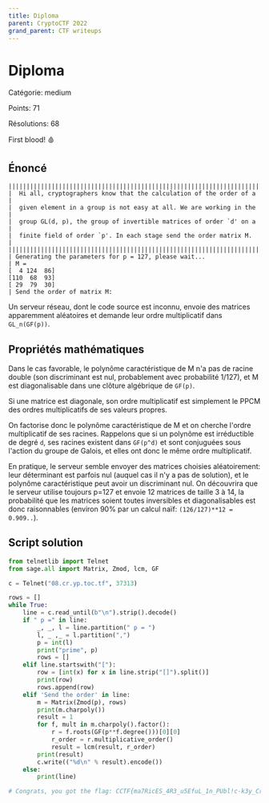 ```yaml
---
title: Diploma
parent: CryptoCTF 2022
grand_parent: CTF writeups
---
```


# Diploma

Catégorie: medium

Points: 71

Résolutions: 68

First blood! 🩸

## Énoncé

```
||||||||||||||||||||||||||||||||||||||||||||||||||||||||||||||||||||||||
|  Hi all, cryptographers know that the calculation of the order of a  |
|  given element in a group is not easy at all. We are working in the  |
|  group GL(d, p), the group of invertible matrices of order `d' on a  |
|  finite field of order `p'. In each stage send the order matrix M.   |
||||||||||||||||||||||||||||||||||||||||||||||||||||||||||||||||||||||||
| Generating the parameters for p = 127, please wait...
| M = 
[  4 124  86]
[110  68  93]
[ 29  79  30] 
| Send the order of matrix M: 
```

Un serveur réseau, dont le code source est inconnu, envoie des matrices
apparemment aléatoires et demande leur ordre multiplicatif dans `GL_n(GF(p))`.

## Propriétés mathématiques

Dans le cas favorable, le polynôme caractéristique de M n'a pas de racine
double (son discriminant est nul, probablement avec probabilité 1/127),
et M est diagonalisable dans une clôture algébrique de `GF(p)`.

Si une matrice est diagonale, son ordre multiplicatif est simplement le
PPCM des ordres multiplicatifs de ses valeurs propres.

On factorise donc le polynôme caractéristique de M et on cherche l'ordre
multiplicatif de ses racines. Rappelons que si un polynôme est
irréductible de degré `d`, ses racines existent dans `GF(p^d)`
et sont conjuguées sous l'action du groupe de Galois, et elles ont donc
le même ordre multiplicatif.

En pratique, le serveur semble envoyer des matrices choisies
aléatoirement: leur déterminant est parfois nul (auquel cas il n'y a pas
de solution), et le polynôme caractéristique peut avoir un discriminant
nul. On découvrira que le serveur utilise toujours p=127 et envoie 12
matrices de taille 3 à 14, la probabilité que les matrices soient toutes
inversibles et diagonalisables est donc raisonnables (environ 90% par un
calcul naïf: `(126/127)**12 = 0.909..`).

## Script solution

```python
from telnetlib import Telnet
from sage.all import Matrix, Zmod, lcm, GF

c = Telnet("08.cr.yp.toc.tf", 37313)

rows = []
while True:
    line = c.read_until(b"\n").strip().decode()
    if " p =" in line:
        _, _, l = line.partition(" p = ")
        l, _ ,_ = l.partition(",")
        p = int(l)
        print("prime", p)
        rows = []
    elif line.startswith("["):
        row = [int(x) for x in line.strip("[]").split()]
        print(row)
        rows.append(row)
    elif 'Send the order' in line:
        m = Matrix(Zmod(p), rows)
        print(m.charpoly())
        result = 1
        for f, mult in m.charpoly().factor():
            r = f.roots(GF(p**f.degree()))[0][0]
            r_order = r.multiplicative_order()
            result = lcm(result, r_order)
        print(result)
        c.write(("%d\n" % result).encode())
    else:
        print(line)

# Congrats, you got the flag: CCTF{ma7RicES_4R3_u5EfuL_1n_PUbl!c-k3y_CrYpt0gr4Phy!}
```
